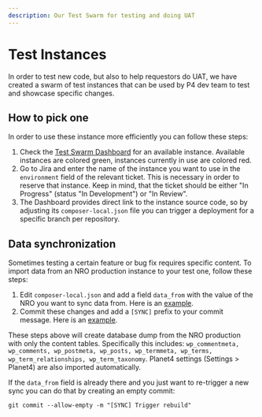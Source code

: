```yaml
---
description: Our Test Swarm for testing and doing UAT
---
```


# Test Instances

In order to test new code, but also to help requestors do UAT, we have created a swarm of test instances that can be used by P4 dev team to test and showcase specific changes.

## How to pick one

In order to use these instance more efficiently you can follow these steps:

1. Check the [Test Swarm Dashboard](https://greenpeace.github.io/planet4-test-swarm/) for an available instance. Available instances are colored green, instances currently in use are colored red.
2. Go to Jira and enter the name of the instance you want to use in the `environment` field of the relevant ticket. This is necessary in order to reserve that instance. Keep in mind, that the ticket should be either "In Progress" (status "In Development") or "In Review".
3. The Dashboard provides direct link to the instance source code, so by adjusting its `composer-local.json` file you can trigger a deployment for a specific branch per repository.

## Data synchronization

Sometimes testing a certain feature or bug fix requires specific content. To import data from an NRO production instance to your test one, follow these steps:

1. Edit `composer-local.json` and add a field `data_from` with the value of the NRO you want to sync data from. Here is an [example](https://github.com/greenpeace/planet4-test-phobos/blob/ac32d126754cb992d39bfd5087ae8480429404c5/composer-local.json#L10).
2. Commit these changes and add a `[SYNC]` prefix to your commit message. Here is an [example](https://github.com/greenpeace/planet4-test-phobos/commit/d198f7f127227f45c4ed29a1ed5c2d2e08edb6a0).

These steps above will create database dump from the NRO production with only the content tables. Specifically this includes: `wp_commentmeta, wp_comments, wp_postmeta, wp_posts, wp_termmeta, wp_terms, wp_term_relationships, wp_term_taxonomy`. Planet4 settings \(Settings &gt; Planet4\) are also imported automatically.

If the `data_from` field is already there and you just want to re-trigger a new sync you can do that by creating an empty commit:

```text
git commit --allow-empty -m "[SYNC] Trigger rebuild"
```

